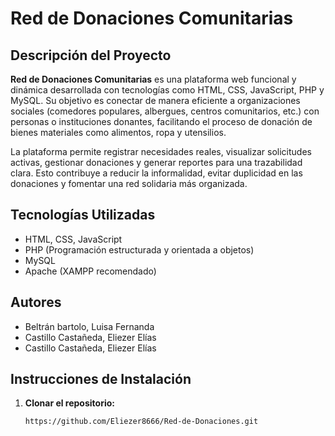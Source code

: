 # Red de Donaciones Comunitarias

## Descripción del Proyecto

**Red de Donaciones Comunitarias** es una plataforma web funcional y dinámica desarrollada con tecnologías como HTML, CSS, JavaScript, PHP y MySQL. Su objetivo es conectar de manera eficiente a organizaciones sociales (comedores populares, albergues, centros comunitarios, etc.) con personas o instituciones donantes, facilitando el proceso de donación de bienes materiales como alimentos, ropa y utensilios.

La plataforma permite registrar necesidades reales, visualizar solicitudes activas, gestionar donaciones y generar reportes para una trazabilidad clara. Esto contribuye a reducir la informalidad, evitar duplicidad en las donaciones y fomentar una red solidaria más organizada.

## Tecnologías Utilizadas

- HTML, CSS, JavaScript
- PHP (Programación estructurada y orientada a objetos)
- MySQL
- Apache (XAMPP recomendado)

## Autores

- Beltrán bartolo, Luisa Fernanda  
- Castillo Castañeda, Eliezer Elías  
- Castillo Castañeda, Eliezer Elías  

## Instrucciones de Instalación

1. **Clonar el repositorio:**

   ```bash
   https://github.com/Eliezer8666/Red-de-Donaciones.git
